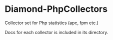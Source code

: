Diamond-PhpCollectors
=====================

Collector set for Php statistics (apc, fpm etc.)

Docs for each collector is included in its directory.

